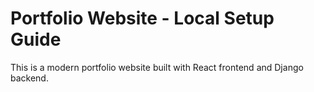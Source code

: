 # Portfolio Website - Local Setup Guide

This is a modern portfolio website built with React frontend and Django backend.

